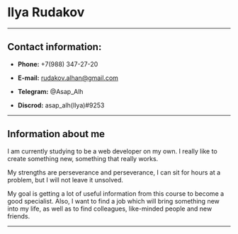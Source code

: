 # Ilya Rudakov
---
## Contact information:

* __Phone:__ +7(988) 347-27-20

* __E-mail:__ rudakov.alhan@gmail.com

* __Telegram:__ @Asap_Alh

* __Discrod:__ asap_alh(Ilya)#9253
  
---

## Information about me

I am currently studying to be a web developer on my own. I really like to create something new, something that really works. 

My strengths are perseverance and perseverance, I can sit for hours at a problem, but I will not leave it unsolved.

My goal is getting a lot of useful information from this course to become a good specialist. Also, I want to find a job which will bring something new into my life, as well as to find colleagues, like-minded people and new friends.

---



